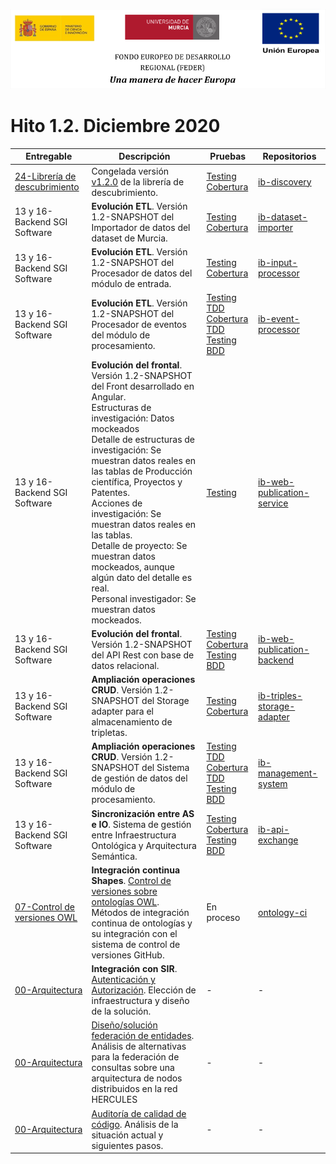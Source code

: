 ![](./images/logos_feder.png)

# Hito 1.2. Diciembre 2020

| Entregable                                                   | Descripción                                                  | Pruebas                                                      | Repositorios                                                 |
| ------------------------------------------------------------ | ------------------------------------------------------------ | ------------------------------------------------------------ | ------------------------------------------------------------ |
| [24-Librería de descubrimiento](./24-Librer%C3%ADa_de_descubrimiento/ASIO_Libreria_de_descubrimiento.md) | Congelada versión [v1.2.0](https://github.com/HerculesCRUE/ib-discovery/releases/tag/v1.2.0) de la librería de descubrimiento. | [Testing](http://herc-iz-front-desa.atica.um.es:8070/discovery/surefire/surefire-report.html)<br/>[Cobertura](http://herc-iz-front-desa.atica.um.es:8070/discovery/jacoco/) | [ib-discovery](https://github.com/HerculesCRUE/ib-discovery) |
| 13 y 16-Backend SGI Software                                 | **Evolución ETL**. Versión 1.2-SNAPSHOT del Importador de datos del dataset de Murcia. | [Testing](http://herc-iz-front-desa.atica.um.es:8070/dataset-importer/surefire/surefire-report.html)<br/>[Cobertura](https://sonarcloud.io/component_measures?id=HerculesCRUE_ib-dataset-importer&metric=coverage&view=list) | [ib-dataset-importer](https://github.com/HerculesCRUE/ib-dataset-importer) |
| 13 y 16-Backend SGI Software                                 | **Evolución ETL**. Versión 1.2-SNAPSHOT del Procesador de datos del módulo de entrada. | [Testing](http://herc-iz-front-desa.atica.um.es:8070/input-processor/surefire/surefire-report.html)<br/>[Cobertura](https://sonarcloud.io/component_measures?id=HerculesCRUE_ib-input-processor&metric=coverage&view=list) | [ib-input-processor](https://github.com/HerculesCRUE/ib-input-processor) |
| 13 y 16-Backend SGI Software                                 | **Evolución ETL**. Versión 1.2-SNAPSHOT del Procesador de eventos del módulo de procesamiento. | [Testing TDD](http://herc-iz-front-desa.atica.um.es:8070/event-processor/surefire/surefire-report.html)<br/>[Cobertura TDD](https://sonarcloud.io/component_measures?id=HerculesCRUE_ib-event-processor&metric=coverage&view=list)<br/>[Testing BDD](https://github.com/HerculesCRUE/ib-event-processor/blob/master/docs/testing.md) | [ib-event-processor](https://github.com/HerculesCRUE/ib-event-processor) |
| 13 y 16-Backend SGI Software                                 | **Evolución del frontal**. Versión 1.2-SNAPSHOT del Front desarrollado en Angular.<br/>Estructuras de investigación: Datos mockeados<br/>Detalle de estructuras de investigación: Se muestran datos reales en las tablas de Producción científica, Proyectos y Patentes.<br/>Acciones de investigación: Se muestran datos reales en las tablas.<br/>Detalle de proyecto: Se muestran datos mockeados, aunque algún dato del detalle es real.<br/>Personal investigador: Se muestran datos mockeados.<br /> | [Testing](https://sonarcloud.io/component_measures?id=HerculesCRUE_ib-web-publication-service&metric=coverage&view=list) | [ib-web-publication-service](https://github.com/HerculesCRUE/ib-web-publication-service) |
| 13 y 16-Backend SGI Software                                 | **Evolución del frontal**. Versión 1.2-SNAPSHOT del API Rest con base de datos relacional. | [Testing](http://herc-iz-front-desa.atica.um.es:8070/web-publication-backend/surefire/surefire-report.html)<br/>[Cobertura](https://sonarcloud.io/component_measures?id=HerculesCRUE_ib-web-publication-backend&metric=coverage&view=list)<br/>[Testing BDD](https://github.com/HerculesCRUE/ib-web-publication-backend/blob/master/docs/testing.md) | [ib-web-publication-backend](https://github.com/HerculesCRUE/ib-web-publication-backend) |
| 13 y 16-Backend SGI Software                                 | **Ampliación operaciones CRUD**. Versión 1.2-SNAPSHOT del Storage adapter para el almacenamiento de tripletas. | [Testing](http://herc-iz-front-desa.atica.um.es:8070/triples-storage-adapter/surefire/surefire-report.html)<br/>[Cobertura](https://sonarcloud.io/component_measures?id=HerculesCRUE_ib-triples-storage-adapter&metric=coverage&view=list) | [ib-triples-storage-adapter](https://github.com/HerculesCRUE/ib-triples-storage-adapter) |
| 13 y 16-Backend SGI Software                                 | **Ampliación operaciones CRUD**. Versión 1.2-SNAPSHOT del Sistema de gestión de datos del módulo de procesamiento. | [Testing TDD](http://herc-iz-front-desa.atica.um.es:8070/management-system/surefire/surefire-report.html)<br/>[Cobertura TDD](https://sonarcloud.io/component_measures?id=HerculesCRUE_ib-management-system&metric=coverage&view=list)<br/>[Testing BDD](https://github.com/HerculesCRUE/ib-management-system/blob/master/docs/testing.md) | [ib-management-system](https://github.com/HerculesCRUE/ib-management-system) |
| 13 y 16-Backend SGI Software                                 | **Sincronización entre AS e IO**. Sistema de gestión entre Infraestructura Ontológica y Arquitectura Semántica. | [Testing](http://herc-iz-front-desa.atica.um.es:8070/api-exchange/surefire/surefire-report.html)<br/>[Cobertura](https://sonarcloud.io/component_measures?id=HerculesCRUE_ib-api-exchange&metric=coverage&view=list)<br/>[Testing BDD](https://github.com/HerculesCRUE/ib-api-exchange/blob/master/docs/testing.md) | [ib-api-exchange](https://github.com/HerculesCRUE/ib-api-exchange) |
| [07-Control de versiones OWL](./07-Control_de_versiones_OWL/01_ontology_continuous_integration) | **Integración continua Shapes**. [Control de versiones sobre ontologías OWL](./07-Control_de_versiones_OWL/01_ontology_continuous_integration/ontoloci.md). Métodos de integración continua de ontologías y su integración con el sistema de control de versiones GitHub. | En proceso                                                   | [ontology-ci](https://github.com/HerculesCRUE/ontology-ci)   |
| [00-Arquitectura](./00-Arquitectura/architecture.md)         | **Integración con SIR**. [Autenticación y Autorización](./00-Arquitectura/Autenticacion_autorizacion/README.md). Elección de infraestructura y diseño de la solución. | -                                                            | -                                                            |
| [00-Arquitectura](./00-Arquitectura/architecture.md)         | [Diseño/solución federación de entidades](./00-Arquitectura/Federaci%C3%B3n/ASIO_Izertis_Federaci%C3%B3n.md). Análisis de alternativas para la federación de consultas sobre una arquitectura de nodos distribuidos en la red HERCULES | -                                                            | -                                                            |
| [00-Arquitectura](./00-Arquitectura/architecture.md)         | [Auditoría de calidad de código](https://github.com/HerculesCRUE/ib-asio-docs-/tree/master/00-Arquitectura/Auditoria_de_codigo). Análisis de la situación actual y siguientes pasos. | -                                                            | -                                                            |


